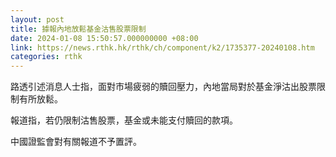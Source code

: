 ```yaml
---
layout: post
title: 據報內地放鬆基金沽售股票限制
date: 2024-01-08 15:50:57.000000000 +08:00
link: https://news.rthk.hk/rthk/ch/component/k2/1735377-20240108.htm
categories: rthk
---
```


路透引述消息人士指，面對市場疲弱的贖回壓力，內地當局對於基金淨沽出股票限制有所放鬆。

報道指，若仍限制沽售股票，基金或未能支付贖回的款項。

中國證監會對有關報道不予置評。
